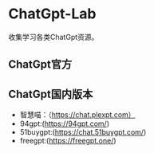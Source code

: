 # ChatGpt-Lab

收集学习各类ChatGpt资源。

## ChatGpt官方


## ChatGpt国内版本

- 智慧喵：（https://chat.plexpt.com）
- 94gpt:(https://94gpt.com/)
- 51buygpt:(https://chat.51buygpt.com/)
- freegpt:(https://freegpt.one/)


